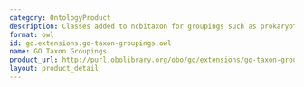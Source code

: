 ```yaml
---
category: OntologyProduct
description: Classes added to ncbitaxon for groupings such as prokaryotes
format: owl
id: go.extensions.go-taxon-groupings.owl
name: GO Taxon Groupings
product_url: http://purl.obolibrary.org/obo/go/extensions/go-taxon-groupings.owl
layout: product_detail
---
```

